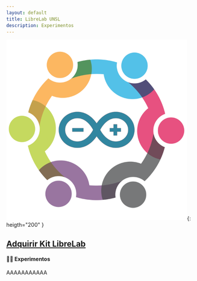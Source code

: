 ```yaml
---
layout: default
title: LibreLab UNSL
description: Experimentos
---
```


![asd](/assets/img/logo.png){: heigth="200" }

## [Adquirir Kit LibreLab](Adquirir)

#### 🧑‍🔬 Experimentos

AAAAAAAAAAA
